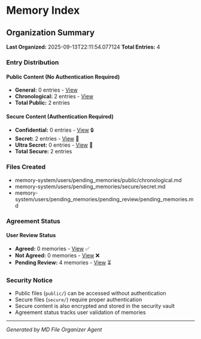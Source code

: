 # Memory Index

## Organization Summary

**Last Organized:** 2025-09-13T22:11:54.077124
**Total Entries:** 4

### Entry Distribution

#### Public Content (No Authentication Required)
- **General:** 0 entries - [View](public/general.md)
- **Chronological:** 2 entries - [View](public/chronological.md)
- **Total Public:** 2 entries

#### Secure Content (Authentication Required)
- **Confidential:** 0 entries - [View](secure/confidential.md) 🔒
- **Secret:** 2 entries - [View](secure/secret.md) 🔐
- **Ultra Secret:** 0 entries - [View](secure/ultra_secret.md) 🔏
- **Total Secure:** 2 entries

### Files Created
- memory-system/users/pending_memories/public/chronological.md
- memory-system/users/pending_memories/secure/secret.md
- memory-system/users/pending_memories/pending_review/pending_memories.md

### Agreement Status

#### User Review Status
- **Agreed:** 0 memories - [View](agreed/agreed_memories.md) ✅
- **Not Agreed:** 0 memories - [View](not_agreed/not_agreed_memories.md) ❌
- **Pending Review:** 4 memories - [View](pending_review/pending_memories.md) ⏳

### Security Notice
- Public files (`public/`) can be accessed without authentication
- Secure files (`secure/`) require proper authentication
- Secure content is also encrypted and stored in the security vault
- Agreement status tracks user validation of memories

---

*Generated by MD File Organizer Agent*
